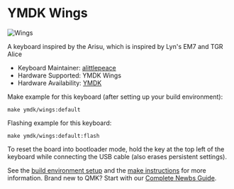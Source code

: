 # YMDK Wings

![Wings](https://cdn.shopify.com/s/files/1/0006/5227/9869/products/IMG_8044_2048x2048.jpg)

A keyboard inspired by the Arisu, which is inspired by Lyn's EM7 and TGR Alice

* Keyboard Maintainer: [alittlepeace](https://github.com/alittlepeace)
* Hardware Supported: YMDK Wings
* Hardware Availability: [YMDK](https://ymdkey.com/products/ymdk-wings-aluminum-cnc-top-bottom-qmk-pcb-full-assembly-keyboard-jade-navy-cream-switches)

Make example for this keyboard (after setting up your build environment):

    make ymdk/wings:default

Flashing example for this keyboard:

    make ymdk/wings:default:flash

To reset the board into bootloader mode, hold the key at the top left of the keyboard while connecting the USB cable (also erases persistent settings).

See the [build environment setup](https://docs.qmk.fm/#/getting_started_build_tools) and the [make instructions](https://docs.qmk.fm/#/getting_started_make_guide) for more information. Brand new to QMK? Start with our [Complete Newbs Guide](https://docs.qmk.fm/#/newbs).
